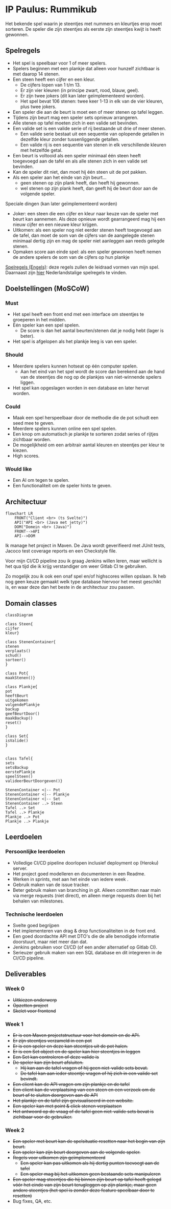 # IP Paulus: Rummikub

Het bekende spel waarin je steentjes met nummers en kleurtjes erop moet sorteren. De speler die zijn steentjes als eerste zijn steentjes kwijt is heeft gewonnen.

## Spelregels

- Het spel is speelbaar voor 1 of meer spelers.
- Spelers beginnen met een plankje dat alleen voor hunzelf zichtbaar is met daarop 14 stenen.
- Een steen heeft een cijfer en een kleur.
  - De cijfers lopen van 1 t/m 13.
  - Er zijn vier kleuren (in principe zwart, rood, blauw, geel).
  - Er zijn twee jokers (dit kan later geïmplementeerd worden).
  - Het spel bevat 106 stenen: twee keer 1-13 in elk van de vier kleuren, plus twee jokers.
- Een speler die aan de beurt is moet een of meer stenen op tafel leggen.
- Tijdens zijn beurt mag een speler sets opnieuw arrangeren.
- Alle stenen op tafel moeten zich in een valide set bevinden.
- Een valide set is een valide serie of rij bestaande uit drie of meer stenen.
  - Een valide serie bestaat uit een sequentie van oplopende getallen in dezelfde kleur zonder tussenliggende getallen.
  - Een valide rij is een sequentie van stenen in elk verschillende kleuren met hetzelfde getal.
- Een beurt is voltooid als een speler minimaal één steen heeft toegevoegd aan de tafel en als alle stenen zich in een valide set bevinden.
- Kan de speler dit niet, dan moet hij één steen uit de pot pakken.
- Als een speler aan het einde van zijn beurt...
  - geen stenen op zijn plank heeft, dan heeft hij gewonnen.
  - wel stenen op zijn plank heeft, dan geeft hij de beurt door aan de volgende speler.

Speciale dingen (kan later geïmplementeerd worden)

- Joker: een steen die een cijfer en kleur naar keuze van de speler met beurt kan aannemen. Als deze opnieuw wordt gearrangeerd mag hij een nieuw cijfer en een nieuwe kleur krijgen.
- Uitkomen: als een speler nog niet eerder stenen heeft toegevoegd aan de tafel, dan moet de som van de cijfers van de aangelegde stenen minimaal dertig zijn en mag de speler niet aanleggen aan reeds gelegde stenen.
- Opmaken score aan einde spel: als een speler gewonnen heeft nemen de andere spelers de som van de cijfers op hun plankje

[Spelregels (Engels)](https://rummikub.com/wp-content/uploads/2019/12/2600-English-1.pdf): deze regels zullen de leidraad vormen van mijn spel.
Daarnaast zijn [hier](https://rummikub.com/wp-content/uploads/2019/12/2600-Dutch_German_French_Spanish.pdf) Nederlandstalige spelregels te vinden.

## Doelstellingen (MoSCoW)

### Must

- Het spel heeft een front end met een interface om steentjes te groeperen in het midden.
- Eén speler kan een spel spelen.
  - De score is dan het aantal beurten/stenen dat je nodig hebt (lager is beter).
- Het spel is afgelopen als het plankje leeg is van een speler.

### Should

- Meerdere spelers kunnen hotseat op één computer spelen.
  - Aan het eind van het spel wordt de score dan berekend aan de hand van de steentjes die nog op de plankjes van niet-winnende spelers liggen.
- Het spel kan opgeslagen worden in een database en later hervat worden.

### Could
- Maak een spel herspeelbaar door de methodie die de pot schudt een seed mee te geven.
- Meerdere spelers kunnen online een spel spelen.
- Een knop om automatisch je plankje te sorteren zodat series of rijtjes zichtbaar worden.
- De mogelijkheid om een arbitrair aantal kleuren en steentjes per kleur te kiezen.
- High scores.

### Would like

- Een AI om tegen te spelen.
- Een functionaliteit om de speler hints te geven.

## Architectuur

```mermaid
flowchart LR
    FRONT("Client <br> (ts Svelte)")
    API("API <br> (Java met jetty)")
    DOM("Domein <br> (Java)")
    FRONT-->API
    API-->DOM
```

Ik manage het project in Maven. De Java wordt geverifieerd met JUnit tests, Jacoco test coverage reports en een Checkstyle file.

Voor mijn CI/CD pipeline zou ik graag Jenkins willen leren, maar wellicht is het qua tijd die ik krijg verstandiger om weer Gitlab CI te gebruiken.

Zo mogelijk zou ik ook een onaf spel en/of highscores willen opslaan. Ik heb nog geen keuze gemaakt welk type database hiervoor het meest geschikt is, en waar deze dan het beste in de architectuur zou passen.

## Domain classes

```mermaid
classDiagram

class Steen{
cijfer
kleur}

class StenenContainer{
stenen
verplaats()
schud()
sorteer()
}

class Pot{
maakStenen()}

class Plankje{
pot
heeftBeurt
uitgekomen
volgendePlankje
backup
geefBeurtDoor()
maakBackup()
reset()
}

class Set{
isValide()
}


class Tafel{
sets
setsBackup
eerstePlankje
speelSteen()
valideerBeurtDoorgeven()}

StenenContainer <|-- Pot
StenenContainer <|-- Plankje
StenenContainer <|-- Set
StenenContainer ..> Steen
Tafel ..> Set
Tafel ..> Plankje
Plankje ..> Pot
Plankje ..> Plankje

```

## Leerdoelen

### Persoonlijke leerdoelen

- Volledige CI/CD pipeline doorlopen inclusief deployment op (Heroku) server.
- Het project goed modelleren en documenteren in een Readme.
- Werken in sprints, met aan het einde van iedere week .
- Gebruik maken van de issue tracker.
- Beter gebruik maken van branching in git. Alleen committen naar main via merge requests (niet direct), en alleen merge requests doen bij het behalen van milestones.

### Technische leerdoelen

- Svelte goed begrijpen
- Het implementeren van drag & drop functionaliteiten in de front end.
- Een goed doordachte API met DTO's die de alle benodigde informatie doorstuurt, maar niet meer dan dat.
- Jenkins gebruiken voor CI/CD (of een ander alternatief op Gitlab CI).
- Serieuzer gebruik maken van een SQL database en dit integreren in de CI/CD pipeline.

## Deliverables

### Week 0

- ~~Uitkiezen onderwerp~~
- ~~Opzetten project~~
- ~~Skelet voor frontend~~

### Week 1
- ~~Er is een Maven projectstructuur voor het domein en de API.~~
- ~~Er zijn steentjes verzameld in een pot~~
- ~~Er is een speler en deze kan steentjes uit de pot halen.~~
- ~~Er is een Set object en de speler kan hier steentjes in leggen~~
- ~~Een Set kan controleren of deze valide is~~
- ~~De speler kan zijn beurt afsluiten.~~
  - ~~Hij kan aan de tafel vragen of hij geen niet-valide sets bevat.~~ 
  - ~~De tafel kan aan ieder steentje vragen of hij zich in een valide set bevindt.~~
- ~~Een client kan de API vragen om zijn plankje en de tafel~~
- ~~Een client kan de verplaatsing van een steen en een verzoek om de beurt af te sluiten doorgeven aan de API~~
- ~~Het plankje en de tafel zijn gevisualiseerd in een website.~~
- ~~Een speler kan met point & click stenen verplaatsen~~ 
- ~~Het antwoord op de vraag of de tafel geen niet-valide sets bevat is zichtbaar voor de gebruiker.~~

### Week 2
- ~~Een speler met beurt kan de spelsituatie resetten naar het begin van zijn beurt.~~
- ~~Een speler kan zijn beurt doorgeven aan de volgende speler.~~
- ~~Regels voor uitkomen zijn geïmplementeerd~~
  - ~~Een speler kan pas uitkomen als hij dertig punten toevoegt aan de tafel~~
  - ~~Een speler mag bij het uitkomen geen bestaande sets manipuleren~~
- ~~Een speler mag steentjes die hij binnen zijn beurt op tafel heeft gelegd vóór het einde van zijn beurt terugleggen op zijn plankje, maar geen andere steentjes (het spel is zonder deze feature speelbaar door te resetten)~~
- Bug fixes, QA, etc.


